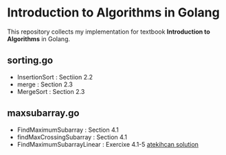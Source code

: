 # Introduction to Algorithms in Golang
This repository collects my implementation for textbook **Introduction to Algorithms** in Golang.

## sorting.go
- InsertionSort : Sectiion 2.2
- merge : Section 2.3
- MergeSort : Section 2.3

## maxsubarray.go
- FindMaximumSubarray : Section 4.1
- findMaxCrossingSubarray : Section 4.1
- FindMaximumSubarrayLinear : Exercixe 4.1-5
[atekihcan solution](https://atekihcan.github.io/CLRS/E04.01-05/)
